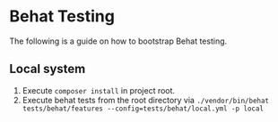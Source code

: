 # Behat Testing
The following is a guide on how to bootstrap Behat testing.

## Local system

1. Execute `composer install` in project root.
1. Execute behat tests from the root directory via `./vendor/bin/behat tests/behat/features --config=tests/behat/local.yml -p local`
